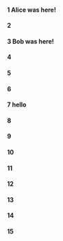 #### 1 Alice was here!
#### 2
#### 3 Bob was here!
#### 4
#### 5
#### 6
#### 7 hello
#### 8
#### 9
#### 10
#### 11
#### 12
#### 13
#### 14
#### 15
